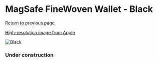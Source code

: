 # MagSafe FineWoven Wallet - Black

[Return to previous page](/wallet)

[High-resolution image from Apple](https://store.storeimages.cdn-apple.com/8756/as-images.apple.com/is/MT2N3?wid=4500&hei=4500&fmt=png)

<div style="width: 384px"><img src="/everypreview/MT2N3.png" alt="Black"></div>

### Under construction
